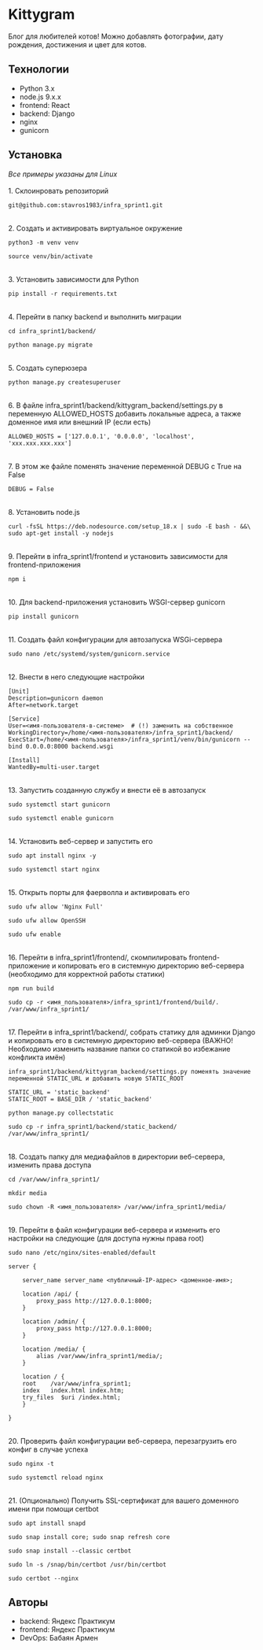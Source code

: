# Kittygram

Блог для любителей котов! Можно добавлять фотографии, дату рождения, достижения и цвет для котов.

## Технологии
- Python 3.x
- node.js 9.x.x
- frontend: React
- backend: Django
- nginx
- gunicorn

## Установка
<i>Все примеры указаны для Linux</i><br>
<br>1. Склоинровать репозиторий
```
git@github.com:stavros1983/infra_sprint1.git
```

<br>2. Создать и активировать виртуальное окружение
```
python3 -m venv venv
```
```
source venv/bin/activate
```

<br>3. Установить зависимости для Python
```
pip install -r requirements.txt 
```

<br>4. Перейти в папку backend и выполнить миграции
```
cd infra_sprint1/backend/
```
```
python manage.py migrate
```

<br>5. Создать суперюзера
```
python manage.py createsuperuser
```

<br>6. В файле infra_sprint1/backend/kittygram_backend/settings.py в переменную ALLOWED_HOSTS добавить локальные адреса, а также доменное имя или внешний IP (если есть)
```
ALLOWED_HOSTS = ['127.0.0.1', '0.0.0.0', 'localhost', 'xxx.xxx.xxx.xxx']
```

<br>7. В этом же файле поменять значение переменной DEBUG с True на False
```
DEBUG = False
```

<br>8. Установить node.js
```
curl -fsSL https://deb.nodesource.com/setup_18.x | sudo -E bash - &&\
sudo apt-get install -y nodejs
```

<br>9. Перейти в infra_sprint1/frontend и установить зависимости для frontend-приложения
```
npm i
```

<br>10. Для backend-приложения установить WSGI-сервер gunicorn
```
pip install gunicorn
```

<br>11. Создать файл конфигурации для автозапуска WSGi-сервера
```
sudo nano /etc/systemd/system/gunicorn.service
```

<br>12. Внести в него следующие настройки
```
[Unit]
Description=gunicorn daemon 
After=network.target 

[Service]
User=<имя-пользователя-в-системе>  # (!) заменить на собственное
WorkingDirectory=/home/<имя-пользователя>/infra_sprint1/backend/
ExecStart=/home/<имя-пользователя>/infra_sprint1/venv/bin/gunicorn --bind 0.0.0.0:8000 backend.wsgi

[Install]
WantedBy=multi-user.target 
```

<br>13. Запустить созданную службу и внести её в автозапуск
```
sudo systemctl start gunicorn
```
```
sudo systemctl enable gunicorn
```

<br>14. Установить веб-сервер и запустить его
```
sudo apt install nginx -y
```
```
sudo systemctl start nginx 
```

<br>15. Открыть порты для фаерволла и активировать его
```
sudo ufw allow 'Nginx Full'
```
```
sudo ufw allow OpenSSH
```
```
sudo ufw enable
```

<br>16. Перейти в infra_sprint1/frontend/, скомпилировать frontend-приложение и копировать его в системную директорию веб-сервера (необходимо для корректной работы статики)
```
npm run build
```
```
sudo cp -r <имя_пользователя>/infra_sprint1/frontend/build/. /var/www/infra_sprint1/
```

<br>17. Перейти в infra_sprint1/backend/, собрать статику для админки Django и копировать его в системную директорию веб-сервера (ВАЖНО! Необходимо изменить название папки со статикой во избежание конфликта имён)
```
infra_sprint1/backend/kittygram_backend/settings.py поменять значение переменной STATIC_URL и добавить новую STATIC_ROOT

STATIC_URL = 'static_backend'
STATIC_ROOT = BASE_DIR / 'static_backend' 
```
```
python manage.py collectstatic
```
```
sudo cp -r infra_sprint1/backend/static_backend/ /var/www/infra_sprint1/
```

<br>18. Создать папку для медиафайлов в директории веб-сервера, изменить права доступа
```
cd /var/www/infra_sprint1/
```
```
mkdir media
```
```
sudo chown -R <имя_пользователя> /var/www/infra_sprint1/media/
```

<br>19. Перейти в файл конфигурации веб-сервера и изменить его настройки на следующие (для доступа нужны права root)
```
sudo nano /etc/nginx/sites-enabled/default 
```
```
server {

    server_name server_name <публичный-IP-адрес> <доменное-имя>;

    location /api/ {
        proxy_pass http://127.0.0.1:8000;
    }

    location /admin/ {
        proxy_pass http://127.0.0.1:8000;
    }

    location /media/ {
        alias /var/www/infra_sprint1/media/;
    }

    location / {
    root    /var/www/infra_sprint1;
    index   index.html index.htm;
    try_files  $uri /index.html;
    }

}
```

<br>20. Проверить файл конфигурации веб-сервера, перезагрузить его конфиг в случае успеха
```
sudo nginx -t
```
```
sudo systemctl reload nginx
```

<br>21. (Опционально) Получить SSL-сертификат для вашего доменного имени при помощи certbot
```
sudo apt install snapd
```
```
sudo snap install core; sudo snap refresh core
```
```
sudo snap install --classic certbot
```
```
sudo ln -s /snap/bin/certbot /usr/bin/certbot 
```
```
sudo certbot --nginx
```

## Авторы
- backend: Яндекс Практикум
- frontend: Яндекс Практикум
- DevOps: Бабаян Армен


